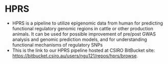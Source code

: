# HPRS
- HPRS is a pipeline to utilize epigenomic data from human for predicting functional regulatory genomic regions in cattle or other production animals. It can be used for possible improvement of pre/post GWAS analysis and genomic prediction models, and for understanding functional mechanisms of regulatory SNPs
- This is the link to our HPRS pipeline hosted at CSIRO BitBucket site: https://bitbucket.csiro.au/users/ngu121/repos/hprs/browse.
